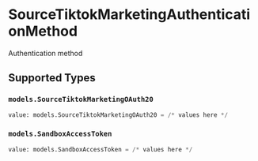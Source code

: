 # SourceTiktokMarketingAuthenticationMethod

Authentication method


## Supported Types

### `models.SourceTiktokMarketingOAuth20`

```python
value: models.SourceTiktokMarketingOAuth20 = /* values here */
```

### `models.SandboxAccessToken`

```python
value: models.SandboxAccessToken = /* values here */
```

